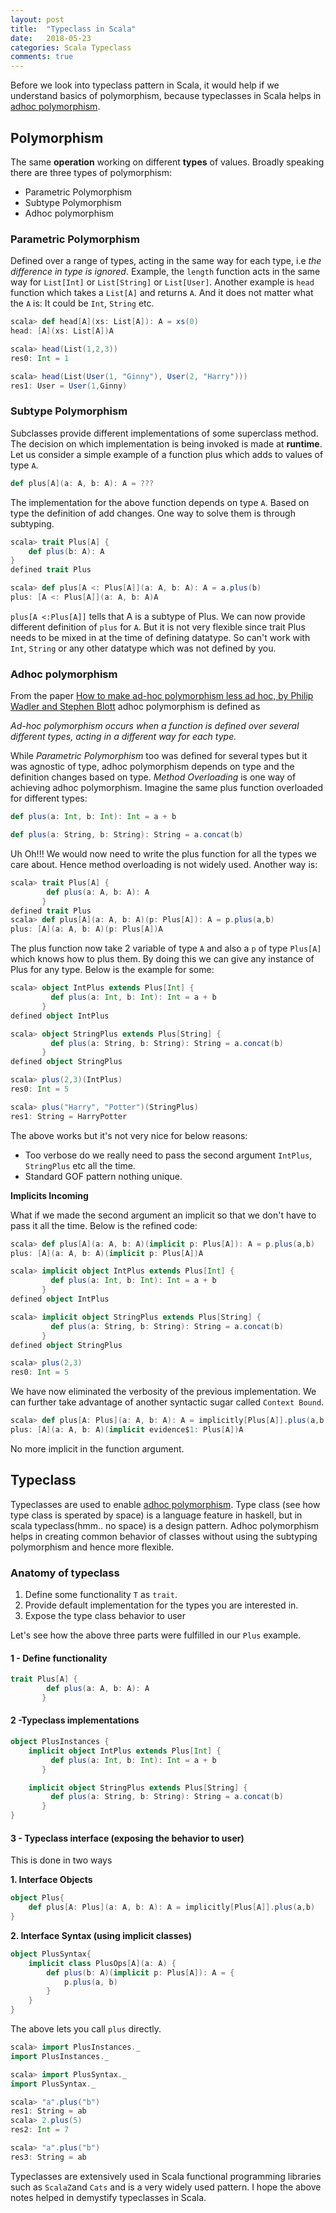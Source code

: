 ```yaml
---
layout: post
title:  "Typeclass in Scala"
date:   2018-05-23
categories: Scala Typeclass
comments: true
---
```


Before we look into typeclass pattern in Scala, it would help if we understand basics of polymorphism, because typeclasses in Scala helps in [adhoc polymorphism](#adhoc-polymorphism).<!--excerpt-->


## Polymorphism

The same **operation** working on different **types** of values. Broadly speaking there are three types of polymorphism:

* Parametric Polymorphism
* Subtype Polymorphism
* Adhoc polymorphism

### Parametric Polymorphism

Defined over a range of types, acting in the same way for each type, i.e *the difference in type is ignored*. Example, the `length` function acts in the same way for `List[Int]` or `List[String]` or `List[User]`. Another example is `head` function which takes a `List[A]` and returns `A`. And it does not matter what the `A` is: It could be `Int`, `String` etc.

```scala
scala> def head[A](xs: List[A]): A = xs(0)
head: [A](xs: List[A])A

scala> head(List(1,2,3))
res0: Int = 1

scala> head(List(User(1, "Ginny"), User(2, "Harry")))
res1: User = User(1,Ginny)
```

### Subtype Polymorphism

Subclasses provide different implementations of some superclass method. The decision on which implementation is being invoked is made at **runtime**. Let us consider a simple example of a function plus which adds to values of type `A`.


```scala
def plus[A](a: A, b: A): A = ???
```

The implementation for the above function depends on type `A`. Based on type the definition of add changes. One way to solve them is through subtyping.

```scala
scala> trait Plus[A] {
	def plus(b: A): A
}
defined trait Plus

scala> def plus[A <: Plus[A]](a: A, b: A): A = a.plus(b)
plus: [A <: Plus[A]](a: A, b: A)A

```

`plus[A <:Plus[A]]` tells that A is a subtype of Plus. We can now provide different definition of `plus` for `A`. But it is not very flexible since trait Plus needs to be mixed in at the time of defining datatype. So can't work with `Int`, `String` or any other datatype which was not defined by you.

### Adhoc polymorphism

From the paper [How to make ad-hoc polymorphism less ad hoc, by Philip Wadler and Stephen Blott](https://www.cse.iitk.ac.in/users/karkare/courses/2010/cs653/Papers/ad-hoc-polymorphism.pdf) adhoc polymorphism is defined as 

*Ad-hoc polymorphism occurs when a function is
defined over several different types, acting in a different
way for each type.*

While *Parametric Polymorphism* too was defined for several types but it was agnostic of type, adhoc polymorphism depends on type and the definition changes based on type. *Method Overloading* is one way of achieving adhoc polymorphism. Imagine the same plus function overloaded for different types:

```scala
def plus(a: Int, b: Int): Int = a + b

def plus(a: String, b: String): String = a.concat(b)
```

Uh Oh!!! We would now need to write the plus function for all the types we care about. Hence method overloading is not widely used. Another way is:

```scala
scala> trait Plus[A] {
     	def plus(a: A, b: A): A
       }
defined trait Plus
scala> def plus[A](a: A, b: A)(p: Plus[A]): A = p.plus(a,b)
plus: [A](a: A, b: A)(p: Plus[A])A
```
The plus function now take 2 variable of type `A` and also a `p` of type `Plus[A]` which knows how to plus them. By doing this we can give any instance of Plus for any type. Below is the example for some:

```scala
scala> object IntPlus extends Plus[Int] {
         def plus(a: Int, b: Int): Int = a + b
       }
defined object IntPlus

scala> object StringPlus extends Plus[String] {
         def plus(a: String, b: String): String = a.concat(b)
       }
defined object StringPlus

scala> plus(2,3)(IntPlus)
res0: Int = 5

scala> plus("Harry", "Potter")(StringPlus)
res1: String = HarryPotter
```

The above works but it's not very nice for below reasons:
* Too verbose do we really need to pass the second argument `IntPlus`, `StringPlus` etc all the time.
* Standard GOF pattern nothing unique.

**Implicits Incoming**

What if we made the second argument an implicit so that we don't have to pass it all the time. Below is the refined code: 

```scala
scala> def plus[A](a: A, b: A)(implicit p: Plus[A]): A = p.plus(a,b)
plus: [A](a: A, b: A)(implicit p: Plus[A])A

scala> implicit object IntPlus extends Plus[Int] {
         def plus(a: Int, b: Int): Int = a + b
       }
defined object IntPlus

scala> implicit object StringPlus extends Plus[String] {
         def plus(a: String, b: String): String = a.concat(b)
       }
defined object StringPlus

scala> plus(2,3)
res0: Int = 5
```

We have now eliminated the verbosity of the previous implementation. We can further take advantage of another syntactic sugar called `Context Bound`.

```scala
scala> def plus[A: Plus](a: A, b: A): A = implicitly[Plus[A]].plus(a,b)
plus: [A](a: A, b: A)(implicit evidence$1: Plus[A])A
```
No more implicit in the function argument.


## Typeclass

Typeclasses are used to enable [adhoc polymorphism](#adhoc-polymorphism). Type class (see how type class is sperated by space) is a language feature in haskell, but in scala typeclass(hmm.. no space) is a design pattern. Adhoc polymorphism helps in creating common behavior of classes without using the subtyping polymorphism and hence more flexible.

### Anatomy of typeclass

1. Define some functionality `T` as `trait`.
2. Provide default implementation for the types you are interested in.
3. Expose the type class behavior to user

Let's see how the above three parts were fulfilled in our `Plus` example.

#### 1 - Define functionality

```scala
trait Plus[A] {
     	def plus(a: A, b: A): A
       }
```

#### 2 -Typeclass implementations

```scala
object PlusInstances {
	implicit object IntPlus extends Plus[Int] {
         def plus(a: Int, b: Int): Int = a + b
       }

	implicit object StringPlus extends Plus[String] {
         def plus(a: String, b: String): String = a.concat(b)
       }
}
```

#### 3 - Typeclass interface (exposing the behavior to user)


This is done in two ways

**1. Interface Objects**
```scala
object Plus{
	def plus[A: Plus](a: A, b: A): A = implicitly[Plus[A]].plus(a,b)
}
```
**2. Interface Syntax (using implicit classes)**
```scala
object PlusSyntax{
	implicit class PlusOps[A](a: A) {
    	def plus(b: A)(implicit p: Plus[A]): A = {
        	p.plus(a, b)
        }
    }
}
```

The above lets you call `plus` directly.

```scala
scala> import PlusInstances._
import PlusInstances._

scala> import PlusSyntax._
import PlusSyntax._

scala> "a".plus("b")
res1: String = ab
scala> 2.plus(5)
res2: Int = 7

scala> "a".plus("b")
res3: String = ab
```

Typeclasses are extensively used in Scala functional programming libraries such as `ScalaZ`and `Cats` and is a very widely used pattern. I hope the above notes helped in demystify typeclasses in Scala.